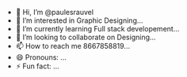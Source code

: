 - 👋 Hi, I’m @paulesrauvel
- 👀 I’m interested in Graphic Designing...
- 🌱 I’m currently learning Full stack developement...
- 💞️ I’m looking to collaborate on Designing...
- 📫 How to reach me 8667858819...
- 😄 Pronouns: ...
- ⚡ Fun fact: ...

<!---
paulesrauvel/paulesrauvel is a ✨ special ✨ repository because its `README.md` (this file) appears on your GitHub profile.
You can click the Preview link to take a look at your changes.
--->
